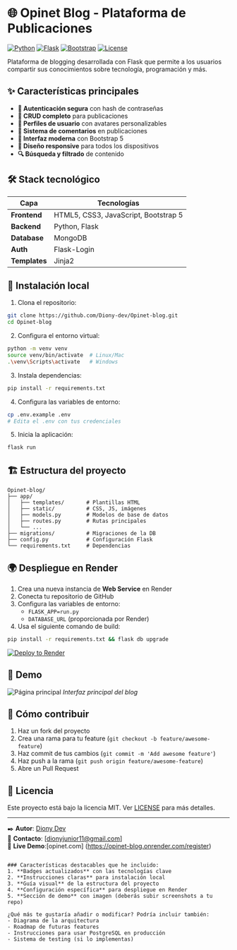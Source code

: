 
# 🌐 Opinet Blog - Plataforma de Publicaciones

[![Python](https://img.shields.io/badge/Python-3.9+-blue.svg)](https://www.python.org/)
[![Flask](https://img.shields.io/badge/Flask-2.0-lightgreen.svg)](https://flask.palletsprojects.com/)
[![Bootstrap](https://img.shields.io/badge/Bootstrap-5.3-purple.svg)](https://getbootstrap.com/)
[![License](https://img.shields.io/badge/License-MIT-yellow.svg)](LICENSE)

Plataforma de blogging desarrollada con Flask que permite a los usuarios compartir sus conocimientos sobre tecnología, programación y más.

## ✨ Características principales

- **🔐 Autenticación segura** con hash de contraseñas
- **📝 CRUD completo** para publicaciones
- **👤 Perfiles de usuario** con avatares personalizables
- **💬 Sistema de comentarios** en publicaciones
- **🎨 Interfaz moderna** con Bootstrap 5
- **📱 Diseño responsive** para todos los dispositivos
- **🔍 Búsqueda y filtrado** de contenido

## 🛠 Stack tecnológico

| Capa         | Tecnologías                     |
|--------------|---------------------------------|
| **Frontend** | HTML5, CSS3, JavaScript, Bootstrap 5 |
| **Backend**  | Python, Flask                   |
| **Database** | MongoDB       |
| **Auth**     | Flask-Login                     |
| **Templates**| Jinja2                          |

## 🚀 Instalación local

1. Clona el repositorio:
```bash
git clone https://github.com/Diony-dev/Opinet-blog.git
cd Opinet-blog
```

2. Configura el entorno virtual:
```bash
python -m venv venv
source venv/bin/activate  # Linux/Mac
.\venv\Scripts\activate   # Windows
```

3. Instala dependencias:
```bash
pip install -r requirements.txt
```

4. Configura las variables de entorno:
```bash
cp .env.example .env
# Edita el .env con tus credenciales
```

5. Inicia la aplicación:
```bash
flask run
```

## 🏗 Estructura del proyecto

```
Opinet-blog/
├── app/
│   ├── templates/       # Plantillas HTML
│   ├── static/          # CSS, JS, imágenes
│   ├── models.py        # Modelos de base de datos
│   ├── routes.py        # Rutas principales
│   └── ...
├── migrations/          # Migraciones de la DB
├── config.py            # Configuración Flask
└── requirements.txt     # Dependencias
```

## 🌍 Despliegue en Render

1. Crea una nueva instancia de **Web Service** en Render
2. Conecta tu repositorio de GitHub
3. Configura las variables de entorno:
   - `FLASK_APP=run.py`
   - `DATABASE_URL` (proporcionada por Render)
4. Usa el siguiente comando de build:
```bash
pip install -r requirements.txt && flask db upgrade
```

[![Deploy to Render](https://render.com/images/deploy-to-render-button.svg)](https://render.com/deploy)

## 📸 Demo

![Página principal](https://raw.githubusercontent.com/Diony-dev/Opinet-blog/main/screenshots/home.png)
*Interfaz principal del blog*

## 🤝 Cómo contribuir

1. Haz un fork del proyecto
2. Crea una rama para tu feature (`git checkout -b feature/awesome-feature`)
3. Haz commit de tus cambios (`git commit -m 'Add awesome feature'`)
4. Haz push a la rama (`git push origin feature/awesome-feature`)
5. Abre un Pull Request

## 📄 Licencia

Este proyecto está bajo la licencia MIT. Ver [LICENSE](LICENSE) para más detalles.

---

✒️ **Autor**: [Diony Dev](https://github.com/Diony-dev)  
📧 **Contacto**: [dionyjunior11@gmail.com]  
🔗 **Live Demo**:[opinet.com] (https://opinet-blog.onrender.com/register)
```

### Características destacables que he incluido:
1. **Badges actualizados** con las tecnologías clave
2. **Instrucciones claras** para instalación local
3. **Guía visual** de la estructura del proyecto
4. **Configuración específica** para despliegue en Render
5. **Sección de demo** con imagen (deberás subir screenshots a tu repo)

¿Qué más te gustaría añadir o modificar? Podría incluir también:
- Diagrama de la arquitectura
- Roadmap de futuras features
- Instrucciones para usar PostgreSQL en producción
- Sistema de testing (si lo implementas)
